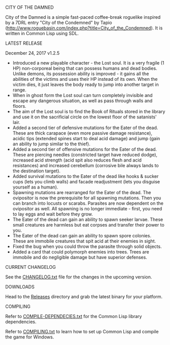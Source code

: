 CITY OF THE DAMNED

City of the Damned is a simple fast-paced coffee-break roguelike inspired by a 7DRL entry "City of the Condemned" by Tapio (http://www.roguebasin.com/index.php?title=City_of_the_Condemned). 
It is written in Common Lisp using SDL.

LATEST RELEASE

December 24, 2017 v1.2.5

- Introduced a new playable character - the Lost soul. It is a very fragile (1 HP) non-corporeal being that can possess humans and dead bodies. Unlike demons, its possession ability is improved - it gains all the abilities of the victims and uses their HP instead of its own. When the victim dies, it just leaves the body ready to jump into another target in range.
- When in ghost form the Lost soul can turn completely invisible and escape any dangerous situation, as well as pass through walls and floors.
- The aim of the Lost soul is to find the Book of Rituals stored in the library and use it on the sacrificial circle on the lowest floor of the satanists' lair. 
- Added a second tier of defensive mutations for the Eater of the dead. These are thick carapace (even more passive damage resistance), acidic tips (extended spines start to deal acid damage) and jump (gain an ability to jump similar to the thief).
- Added a second tier of offensive mutations for the Eater of the dead. These are piercing needles (constricted target have reduced dodge), increased acid strength (acid spit also reduces flesh and acid resistances) and increased cerebellum (corrosive bile always lands to the destination target).
- Added survival mutations to the Eater of the dead like hooks & sucker cups (lets you climb walls) and facade readjustment (lets you disguise yourself as a human).
- Spawning mutations are rearranged for the Eater of the dead. The ovipositor is now the prerequisite for all spawning mutations. Then you can branch into locusts or scarabs. Parasites are now dependent on the ovipositor as well. All spawning is no longer immediate - first, you need to lay eggs and wait before they grow.
- The Eater of the dead can gain an ability to spawn seeker larvae. These small creatures are harmless but eat corpses and transfer their power to you.
- The Eater of the dead can gain an ability to spawn spore colonies. These are immobile creatures that spit acid at their enemies in sight.
- Fixed the bug when you could throw the parasite through solid objects.
- Added a card that could polymorph enemies into trees. Trees are immobile and do negligible damage but have superior defenses.

CURRENT CHANGELOG

See the [CHANGELOG.txt](https://github.com/gwathlobal/CotD/blob/master/CHANGELOG.txt) file for the changes in the upcoming version.

DOWNLOADS

Head to the [Releases](https://github.com/gwathlobal/CotD/releases) directory and grab the latest binary for your platform.

COMPILING

Refer to [COMPILE-DEPENDECIES.txt](https://github.com/gwathlobal/CotD/blob/master/COMPILE-DEPENDECIES.txt) for the Common Lisp library dependencies.

Refer to [COMPILING.txt](https://github.com/gwathlobal/CotD/blob/master/COMPILING.txt) to learn how to set up Common Lisp and compile the game for Windows.